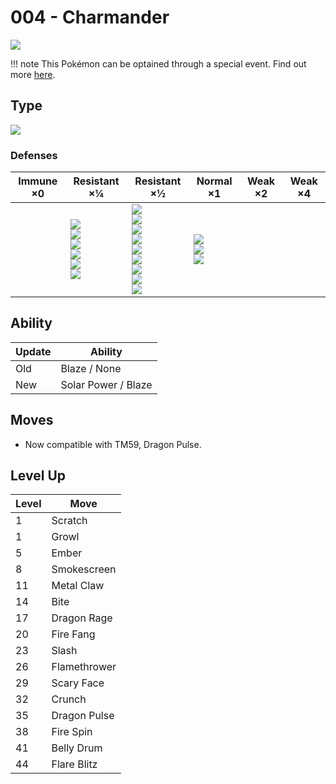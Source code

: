 # 004 - Charmander
![][004]

!!! note
    This Pokémon can be optained through a special event. Find out more [here](../../special_events/#kanto-starter).

## Type

![][fire]

### Defenses

Immune ×0 | Resistant ×¼ | Resistant ×½ | Normal ×1 | Weak ×2 | Weak ×4
---       | ---          | ---          | ---       | ---     | ---
| | ![][bug]<br> ![][steel]<br> ![][fire]<br> ![][grass]<br> ![][ice]<br> ![][fairy]<br> | ![][normal]<br> ![][fighting]<br> ![][flying]<br> ![][poison]<br> ![][ghost]<br> ![][electric]<br> ![][psychic]<br> ![][dragon]<br> ![][dark]<br> | ![][ground]<br> ![][rock]<br> ![][water]<br> | | 

## Ability

Update | Ability
---    | ---
Old    | Blaze / None
New    | Solar Power / Blaze

## Moves

- Now compatible with TM59, Dragon Pulse.

## Level Up

Level | Move
---   | ---
  1   | Scratch
  1   | Growl
  5   | Ember
  8   | Smokescreen
 11   | Metal Claw
 14   | Bite
 17   | Dragon Rage
 20   | Fire Fang
 23   | Slash
 26   | Flamethrower
 29   | Scary Face
 32   | Crunch
 35   | Dragon Pulse
 38   | Fire Spin
 41   | Belly Drum
 44   | Flare Blitz

[004]: ../img/pokemon/004.png
[normal]: ../img/types/normal.png
[fire]: ../img/types/fire.png
[fighting]: ../img/types/fighting.png
[water]: ../img/types/water.png
[flying]: ../img/types/flying.png
[grass]: ../img/types/grass.png
[poison]: ../img/types/poison.png
[electric]: ../img/types/electric.png
[ground]: ../img/types/ground.png
[psychic]: ../img/types/psychic.png
[rock]: ../img/types/rock.png
[ice]: ../img/types/ice.png
[bug]: ../img/types/bug.png
[dragon]: ../img/types/dragon.png
[ghost]: ../img/types/ghost.png
[dark]: ../img/types/dark.png
[steel]: ../img/types/steel.png
[fairy]: ../img/types/fairy.png
